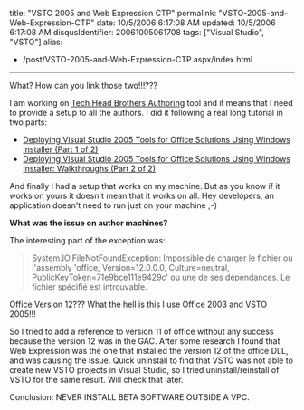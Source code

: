 title: "VSTO 2005 and Web Expression CTP"
permalink: "VSTO-2005-and-Web-Expression-CTP"
date: 10/5/2006 6:17:08 AM
updated: 10/5/2006 6:17:08 AM
disqusIdentifier: 20061005061708
tags: ["Visual Studio", "VSTO"]
alias:
 - /post/VSTO-2005-and-Web-Expression-CTP.aspx/index.html
---
What? How can you link those two!!!???

I am working on [Tech Head Brothers Authoring](http://www.codeplex.com/Wiki/View.aspx?ProjectName=THBAuthoring) tool and it means that I need to provide a setup to all the authors. I did it following a real long tutorial in two parts:
<!-- more -->

*   [Deploying Visual Studio 2005 Tools for Office Solutions Using Windows Installer (Part 1 of 2)](http://msdn.microsoft.com/office/default.aspx?pull=/library/en-us/odc_vsto2005_ta/html/OfficeVSTOWindowsInstallerOverview.asp)
*   [Deploying Visual Studio 2005 Tools for Office Solutions Using Windows Installer: Walkthroughs (Part 2 of 2)](http://msdn.microsoft.com/office/default.aspx?pull=/library/en-us/odc_vsto2005_ta/html/OfficeVSTOWindowsInstallerWalkthrough.asp) 

And finally I had a setup that works on my machine. But as you know if it works on yours it doesn't mean that it works on all. Hey developers, an application doesn't need to run just on your machine ;-)

**What was the issue on author machines?**

The interesting part of the exception was:

> System.IO.FileNotFoundException: Impossible de charger le fichier ou l'assembly 'office, Version=12.0.0.0, Culture=neutral, PublicKeyToken=71e9bce111e9429c' ou une de ses dépendances. Le fichier spécifié est introuvable.

Office Version 12??? What the hell is this I use Office 2003 and VSTO 2005!!!

So I tried to add a reference to version 11 of office without any success because the version 12 was in the GAC. After some research I found that Web Expression was the one that installed the version 12 of the office DLL, and was causing the issue. Quick uninstall to find that VSTO was not able to create new VSTO projects in Visual Studio, so I tried uninstall/reinstall of VSTO for the same result. Will check that later.

Conclusion: NEVER INSTALL BETA SOFTWARE OUTSIDE A VPC.
